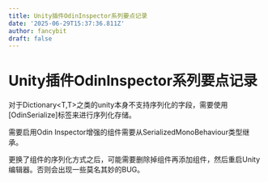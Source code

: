 ```yaml
---
title: Unity插件OdinInspector系列要点记录
date: '2025-06-29T15:37:36.811Z'
author: fancybit
draft: false
---
```

<div class="header"><h1 class="single-title animate__animated animate__pulse animate__faster">Unity插件OdinInspector系列要点记录</h1></div>

<div class="content" id="content"><p>对于Dictionary&lt;T,T&gt;之类的unity本身不支持序列化的字段，需要使用[OdinSerialize]标签来进行序列化存储。</p><p>需要启用Odin Inspector增强的组件需要从SerializedMonoBehaviour类型继承。</p><p>更换了组件的序列化方式之后，可能需要删除掉组件再添加组件，然后重启Unity编辑器。否则会出现一些莫名其妙的BUG。</p><!-- raw HTML omitted --></div>

